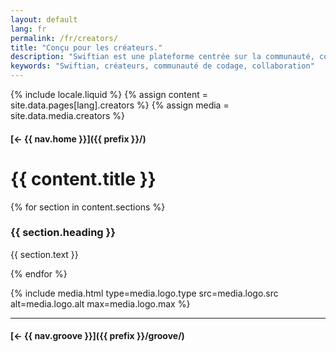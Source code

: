 ```yaml
---
layout: default
lang: fr
permalink: /fr/creators/
title: "Conçu pour les créateurs."
description: "Swiftian est une plateforme centrée sur la communauté, conçue pour permettre aux créateurs d'apprendre, de partager et d'innover ensemble."
keywords: "Swiftian, créateurs, communauté de codage, collaboration"
---
```



{% include locale.liquid %}
{% assign content = site.data.pages[lang].creators %}
{% assign media = site.data.media.creators %}

#### [← {{ nav.home }}]({{ prefix }}/)

# {{ content.title }}

{% for section in content.sections %}
### {{ section.heading }}
{{ section.text }}

{% endfor %}

{% include media.html
  type=media.logo.type
  src=media.logo.src
  alt=media.logo.alt
  max=media.logo.max
%}

---

#### [← {{ nav.groove }}]({{ prefix }}/groove/)